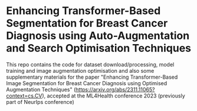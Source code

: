 # Enhancing Transformer-Based Segmentation for Breast Cancer Diagnosis using Auto-Augmentation and Search Optimisation Techniques

This repo contains the code for dataset download/processing, model training and image augmentation optimisation and also some supplementary materials for the paper "Enhancing Transformer-Based Image Segmentation for Breast Cancer Diagnosis using Optimised Augmentation Techniques" (https://arxiv.org/abs/2311.11065?context=cs.CV), accepted at the ML4Health conference 2023 (previously part of NeurIps conference)
